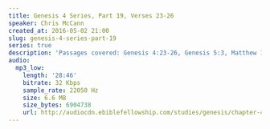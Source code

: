```yaml
---
title: Genesis 4 Series, Part 19, Verses 23-26
speaker: Chris McCann
created_at: 2016-05-02 21:00
slug: genesis-4-series-part-19
series: true
description: 'Passages covered: Genesis 4:23-26, Genesis 5:3, Matthew 18:21-22.'
audio:
  mp3_low:
    length: '28:46'
    bitrate: 32 Kbps
    sample_rate: 22050 Hz
    size: 6.6 MB
    size_bytes: 6904738
    url: http://audiocdn.ebiblefellowship.com/studies/genesis/chapter-4/2016.05.02_McCann_-_Genesis_4_Series_Part_19.mp3
---
```

